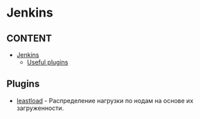 # Jenkins


## CONTENT

* [Jenkins](#jenkins")
  * [Useful plugins](#plugins) 
  
  
## Plugins
* [leastload](https://plugins.jenkins.io/leastload) - Распределение нагрузки по нодам на основе их загруженности.
 
